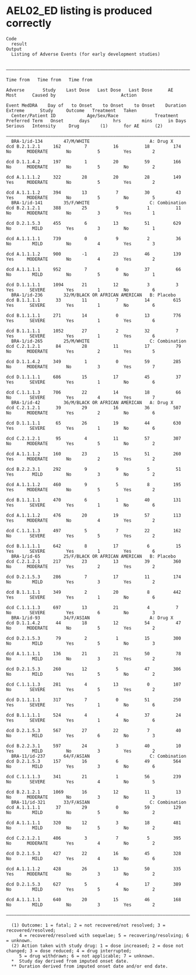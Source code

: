 # AEL02_ED listing is produced correctly

    Code
      result
    Output
      Listing of Adverse Events (for early development studies)
      
      —————————————————————————————————————————————————————————————————————————————————————————————————————————————————————————————————————————————————————————————————————————————————————————————————————————————
                                                                                                      Time from   Time from   Time from                                                                            
                                                                               Adverse       Study    Last Dose   Last Dose   Last Dose      AE                  Most      Caused by                         Action
                                                                             Event MedDRA    Day of   to Onset    to Onset    to Onset    Duration              Extreme      Study     Outcome   Treatment   Taken 
      Center/Patient ID            Age/Sex/Race              Treatment      Preferred Term   Onset      days         hrs        mins      in Days    Serious   Intensity     Drug        (1)      for AE      (2)  
      —————————————————————————————————————————————————————————————————————————————————————————————————————————————————————————————————————————————————————————————————————————————————————————————————————————————
      BRA-1/id-134        47/M/WHITE                       A: Drug X        dcd B.2.1.2.1     162         7          16          18         174        No      MODERATE       No          5         Yes        2   
                                                                            dcd D.1.1.4.2     197         1          20          59         166        No      MODERATE       No          5         No         2   
                                                                            dcd A.1.1.1.2     322        28          20          28         149        Yes     MODERATE       No          5         Yes        2   
                                                                            dcd A.1.1.1.2     394        13           7          30          43        Yes     MODERATE       No          5         No         5   
      BRA-1/id-141        35/F/WHITE                       C: Combination   dcd B.2.1.2.1     388        25           9           1          11        No      MODERATE       No          3         Yes        1   
                                                                            dcd D.2.1.5.3     455         6          13          51         629        No        MILD         Yes         3         No         1   
                                                                            dcd A.1.1.1.1     739         0           9           2          36        No        MILD         No          4         Yes        3   
                                                                            dcd A.1.1.1.2     900        -1          23          46         139        Yes     MODERATE       No          4         Yes        2   
                                                                            dcd A.1.1.1.1     952         7           0          37          66        No        MILD         No          5         No         1   
                                                                            dcd D.1.1.1.1     1094       21          12           3          3         Yes      SEVERE        Yes         1         No         6   
      BRA-1/id-236        32/M/BLACK OR AFRICAN AMERICAN   B: Placebo       dcd B.1.1.1.1      33        11           7          14         615        Yes      SEVERE        Yes         1         No         6   
                                                                            dcd B.1.1.1.1     271        14           0          13         776        Yes      SEVERE        Yes         1         Yes        6   
                                                                            dcd B.1.1.1.1     1052       27           2          32          7         Yes      SEVERE        Yes         1         Yes        6   
      BRA-1/id-265        25/M/WHITE                       C: Combination   dcd C.2.1.2.1      84        28          11          17          79        No      MODERATE       Yes         2         Yes        5   
                                                                            dcd D.1.1.4.2     349         1           0          59         285        No      MODERATE       No          3         Yes        7   
                                                                            dcd D.1.1.1.1     686        15          17          45          37        Yes      SEVERE        Yes         1         No         6   
                                                                            dcd C.1.1.1.3     706        22          14          18          66        No       SEVERE        Yes         4         Yes        7   
      BRA-1/id-42         36/M/BLACK OR AFRICAN AMERICAN   A: Drug X        dcd C.2.1.2.1      39        29          16          36         507        No      MODERATE       Yes         2         No         6   
                                                                            dcd D.1.1.1.1      65        26          19          44         630        Yes      SEVERE        Yes         1         No         6   
                                                                            dcd C.2.1.2.1      95         4          11          57         307        No      MODERATE       Yes         5         No         2   
                                                                            dcd A.1.1.1.2     160        23          15          51         260        Yes     MODERATE       No          2         Yes        2   
                                                                            dcd B.2.2.3.1     292         9           9           5          51        Yes       MILD         No          3         No         2   
                                                                            dcd A.1.1.1.2     460         9           5           8         195        Yes     MODERATE       No          5         Yes        2   
                                                                            dcd B.1.1.1.1     470         6           1          40         131        Yes      SEVERE        Yes         1         No         6   
                                                                            dcd A.1.1.1.2     476        20          19          57         113        Yes     MODERATE       No          4         Yes        2   
                                                                            dcd C.1.1.1.3     497         5           7          22         162        No       SEVERE        Yes         5         Yes        2   
                                                                            dcd B.1.1.1.1     642         8          17           6          15        Yes      SEVERE        Yes         1         Yes        6   
      BRA-1/id-65         25/F/BLACK OR AFRICAN AMERICAN   B: Placebo       dcd C.2.1.2.1     217        23          13          39         360        No      MODERATE       Yes         2         Yes        2   
                                                                            dcd D.2.1.5.3     286         7          17          11         174        No        MILD         Yes         3         Yes        2   
                                                                            dcd B.1.1.1.1     349         2          20           8         442        Yes      SEVERE        Yes         1         No         6   
                                                                            dcd C.1.1.1.3     697        13          21           4          7         No       SEVERE        Yes         6         No         3   
      BRA-1/id-93         34/F/ASIAN                       A: Drug X        dcd D.1.1.4.2      44        18          12          54          47        No      MODERATE       No          5         Yes        2   
                                                                            dcd D.2.1.5.3      79         2           1          15         300        No        MILD         Yes         5         No         3   
                                                                            dcd A.1.1.1.1     136        21          21          50          78        No        MILD         No          3         Yes        2   
                                                                            dcd D.2.1.5.3     260        12           5          47         306        No        MILD         Yes         5         No         2   
                                                                            dcd C.1.1.1.3     281         4          13           0         107        No       SEVERE        Yes         5         Yes        2   
                                                                            dcd D.1.1.1.1     317         7           0          51         250        Yes      SEVERE        Yes         1         No         6   
                                                                            dcd B.1.1.1.1     524         4           4          37          24        Yes      SEVERE        Yes         1         No         6   
                                                                            dcd D.2.1.5.3     567        27          22           7          40        No        MILD         Yes         6         No         3   
                                                                            dcd B.2.2.3.1     597        24           3          40          10        Yes       MILD         No          3         Yes        2   
      BRA-11/id-237       64/F/ASIAN                       C: Combination   dcd D.2.1.5.3     157        16           6          49         564        No        MILD         Yes         3         No         6   
                                                                            dcd C.1.1.1.3     341        21           1          56         239        No       SEVERE        Yes         4         No         5   
                                                                            dcd B.2.1.2.1     1069       16          12          11          13        No      MODERATE       No          3         No         3   
      BRA-11/id-321       33/F/ASIAN                       C: Combination   dcd A.1.1.1.1      37        29           0          59         129        No        MILD         No          5         No         2   
                                                                            dcd A.1.1.1.1     320        12           3          18         481        No        MILD         No          5         No         2   
                                                                            dcd C.2.1.2.1     406         3           7           5         395        No      MODERATE       Yes         4         No         2   
                                                                            dcd D.2.1.5.3     427        22          16          45         328        No        MILD         Yes         4         No         6   
                                                                            dcd A.1.1.1.2     428        26          13          50         335        Yes     MODERATE       No          3         No         2   
                                                                            dcd D.2.1.5.3     627         5           4          17         389        No        MILD         Yes         5         No         2   
                                                                            dcd A.1.1.1.1     640        20          15          46         168        No        MILD         No          3         Yes        2   
      —————————————————————————————————————————————————————————————————————————————————————————————————————————————————————————————————————————————————————————————————————————————————————————————————————————————
      
      (1) Outcome: 1 = fatal; 2 = not recovered/not resolved; 3 = recovered/resolved;
         4 = recovered/resolved with sequelae; 5 = recovering/resolving; 6 = unknown.
      (2) Action taken with study drug: 1 = dose increased; 2 = dose not changed; 3 = dose reduced; 4 = drug interrupted;
         5 = drug withdrawn; 6 = not applicable; 7 = unknown.
      *  Study day derived from imputed onset date.
      ** Duration derived from imputed onset date and/or end date.

